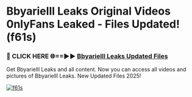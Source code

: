 # Bbyarielll Leaks Original Videos 0nlyFans Leaked - Files Updated! (f61s)

<h3>🔴 CLICK HERE 🌐==►► <a href="https://tinyurl.com/3hn5wdd3" rel="nofollow">Bbyarielll Leaks Updated Files</a></h3>

Get Bbyarielll Leaks and all content. Now you can access all videos and pictures of Bbyarielll Leaks. New Updated Files 2025!

[![f61s](https://i.imgur.com/4HnBqBT.gif)](https://tinyurl.com/3hn5wdd3)
